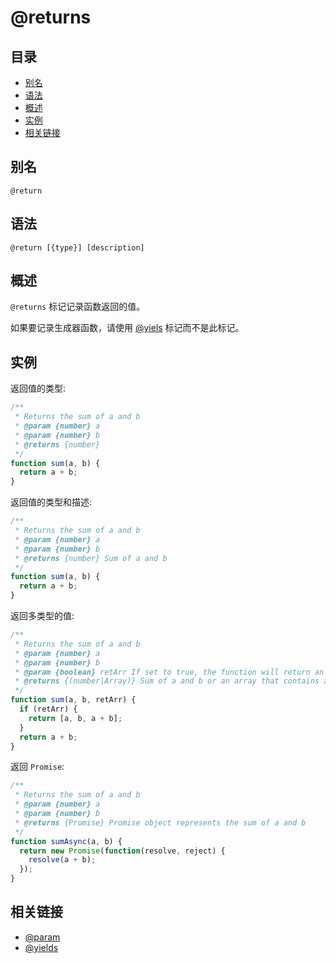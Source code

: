 <!--
title: @returns
order: 356
author: yuer
-->

# @returns

## 目录

- [别名](#别名)
- [语法](#语法)
- [概述](#概述)
- [实例](#实例)
- [相关链接](#相关链接)

## 别名

```
@return
```

## 语法

```
@return [{type}] [description]
```

## 概述

`@returns` 标记记录函数返回的值。

如果要记录生成器函数，请使用 [@yiels](./tags-yiels.md) 标记而不是此标记。

## 实例

返回值的类型:

```js
/**
 * Returns the sum of a and b
 * @param {number} a
 * @param {number} b
 * @returns {number}
 */
function sum(a, b) {
  return a + b;
}
```

返回值的类型和描述:

```js
/**
 * Returns the sum of a and b
 * @param {number} a
 * @param {number} b
 * @returns {number} Sum of a and b
 */
function sum(a, b) {
  return a + b;
}
```

返回多类型的值:

```js
/**
 * Returns the sum of a and b
 * @param {number} a
 * @param {number} b
 * @param {boolean} retArr If set to true, the function will return an array
 * @returns {(number|Array)} Sum of a and b or an array that contains a, b and the sum of a and b.
 */
function sum(a, b, retArr) {
  if (retArr) {
    return [a, b, a + b];
  }
  return a + b;
}
```

返回 `Promise`:

```js
/**
 * Returns the sum of a and b
 * @param {number} a
 * @param {number} b
 * @returns {Promise} Promise object represents the sum of a and b
 */
function sumAsync(a, b) {
  return new Promise(function(resolve, reject) {
    resolve(a + b);
  });
}
```

## 相关链接

- [@param](./tags-param.md)
- [@yields](./tags-yields.md)

